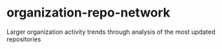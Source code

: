 # organization-repo-network
Larger organization activity trends through analysis of the most updated repositories
